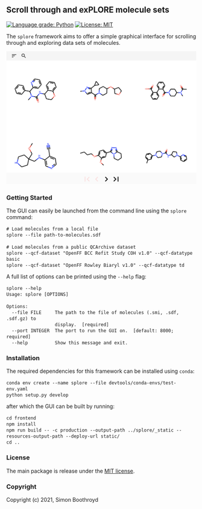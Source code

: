 ## Scroll through and exPLORE molecule sets

[![Language grade: Python](https://img.shields.io/lgtm/grade/python/g/SimonBoothroyd/splore.svg?logo=lgtm&logoWidth=18)](https://lgtm.com/projects/g/SimonBoothroyd/splore/context:python)
[![License: MIT](https://img.shields.io/badge/License-MIT-yellow.svg)](https://opensource.org/licenses/MIT)

The `splore` framework aims to offer a simple graphical interface for scrolling through and exploring data sets of 
molecules.

![The GUI provided by `splore`](docs/gui.png)

### Getting Started

The GUI can easily be launched from the command line using the `splore` command:

```shell
# Load molecules from a local file
splore --file path-to-molecules.sdf

# Load molecules from a public QCArchive dataset
splore --qcf-dataset "OpenFF BCC Refit Study COH v1.0" --qcf-datatype basic
splore --qcf-dataset "OpenFF Rowley Biaryl v1.0" --qcf-datatype td
```

A full list of options can be printed using the `--help` flag:

```shell
splore --help                                                                   
Usage: splore [OPTIONS]

Options:
  --file FILE     The path to the file of molecules (.smi, .sdf, .sdf.gz) to
                  display.  [required]
  --port INTEGER  The port to run the GUI on.  [default: 8000; required]
  --help          Show this message and exit.

```

### Installation

The required dependencies for this framework can be installed using `conda`:

```shell
conda env create --name splore --file devtools/conda-envs/test-env.yaml
python setup.py develop
```

after which the GUI can be built by running:

```shell
cd frontend
npm install
npm run build -- -c production --output-path ../splore/_static --resources-output-path --deploy-url static/
cd ..
```

### License

The main package is release under the [MIT license](LICENSE). 

### Copyright

Copyright (c) 2021, Simon Boothroyd
